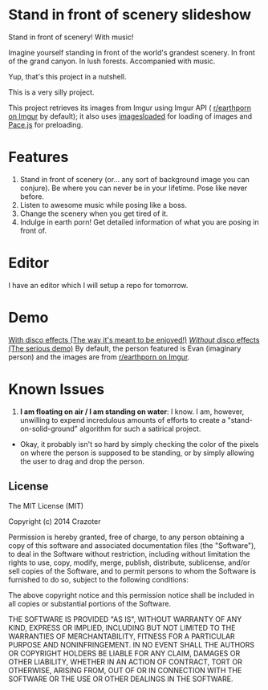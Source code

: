 # Stand in front of scenery slideshow
Stand in front of scenery! With music!

Imagine yourself standing in front of the world's grandest scenery. In front of the grand canyon. In lush forests. Accompanied with music. 

Yup, that's this project in a nutshell.

This is a very silly project.

This project retrieves its images from Imgur using Imgur API ( [r/earthporn on Imgur](http://imgur.com/r/earthporn) by default); it also uses [imagesloaded](https://github.com/desandro/imagesloaded) for loading of images and [Pace.js](https://github.com/HubSpot/pace) for preloading.

# Features
1. Stand in front of scenery (or... any sort of background image you can conjure). Be where you can never be in your lifetime. Pose like never before.
2. Listen to awesome music while posing like a boss.
3. Change the scenery when you get tired of it.
4. Indulge in earth porn! Get detailed information of what you are posing in front of.

# Editor
I have an editor which I will setup a repo for tomorrow.

# Demo
[With disco effects (The way it's meant to be enjoyed!)](https://crazoter.github.io/Stand-In-Front-Of-Scenery-Slideshow/scenery_slideshow-disco.html)
[*Without* disco effects (The serious demo)](https://crazoter.github.io/Stand-In-Front-Of-Scenery-Slideshow/scenery_slideshow.html)
By default, the person featured is Evan (imaginary person) and the images are from [r/earthporn on Imgur](http://imgur.com/r/earthporn). 

# Known Issues
1. **I am floating on air / I am standing on water**: I know. I am, however, unwilling to expend incredulous amounts of efforts to create a "stand-on-solid-ground" algorithm for such a satirical project.
  * Okay, it probably isn't so hard by simply checking the color of the pixels on where the person is supposed to be standing, or by simply allowing the user to drag and drop the person.


License
-----------------------
The MIT License (MIT)

Copyright (c) 2014 Crazoter

Permission is hereby granted, free of charge, to any person obtaining a copy of this software and associated documentation files (the "Software"), to deal in the Software without restriction, including without limitation the rights to use, copy, modify, merge, publish, distribute, sublicense, and/or sell copies of the Software, and to permit persons to whom the Software is furnished to do so, subject to the following conditions:

The above copyright notice and this permission notice shall be included in all copies or substantial portions of the Software.

THE SOFTWARE IS PROVIDED "AS IS", WITHOUT WARRANTY OF ANY KIND, EXPRESS OR IMPLIED, INCLUDING BUT NOT LIMITED TO THE WARRANTIES OF MERCHANTABILITY, FITNESS FOR A PARTICULAR PURPOSE AND NONINFRINGEMENT. IN NO EVENT SHALL THE AUTHORS OR COPYRIGHT HOLDERS BE LIABLE FOR ANY CLAIM, DAMAGES OR OTHER LIABILITY, WHETHER IN AN ACTION OF CONTRACT, TORT OR OTHERWISE, ARISING FROM, OUT OF OR IN CONNECTION WITH THE SOFTWARE OR THE USE OR OTHER DEALINGS IN THE SOFTWARE.